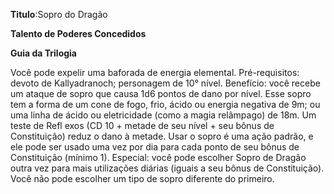 **Titulo**:Sopro do Dragão

**Talento de Poderes Concedidos**

**Guia da Trilogia**

 Você pode expelir uma baforada de energia elemental. Pré-requisitos: devoto de Kallyadranoch; personagem de 10° nível. Benefício: você recebe um ataque de sopro que causa 1d6 pontos de dano por nível. Esse sopro tem a forma de um cone de fogo, frio, ácido ou energia negativa de 9m; ou uma linha de ácido ou eletricidade (como a magia relâmpago) de 18m. Um teste de Refl exos (CD 10 + metade de seu nível + seu bônus de Constituição) reduz o dano à metade. Usar o sopro é uma ação padrão, e ele pode ser usado uma vez por dia para cada ponto de seu bônus de Constituição (mínimo 1). Especial: você pode escolher Sopro de Dragão outra vez para mais utilizações diárias (iguais a seu bônus de Constituição). Você não pode escolher um tipo de sopro diferente do primeiro.